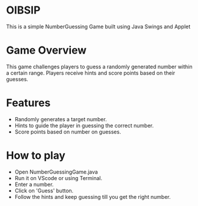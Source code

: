 
# OIBSIP   
This is a simple NumberGuessing Game built using Java Swings and Applet
# Game Overview
This game challenges players to guess a randomly generated number within a certain range. Players receive hints and score points based on their guesses.
# Features
* Randomly generates a target number.
* Hints to guide the player in guessing the correct number.
* Score points based on number on guesses.
# How to play
* Open NumberGuessingGame.java
* Run it on VScode or using Terminal.
* Enter a number.
* Click on 'Guess' button.
* Follow the hints and keep guessing till you get the right number.
